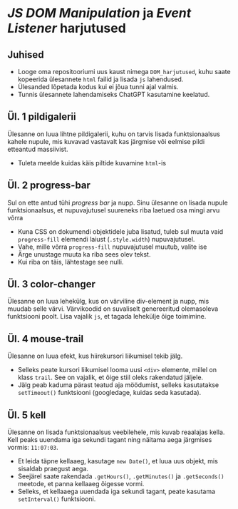# *JS DOM Manipulation* ja *Event Listener* harjutused
## Juhised
- Looge oma repositooriumi uus kaust nimega `DOM_harjutused`, kuhu saate kopeerida ülesannete `html` failid ja lisada `js` lahendused. 
- Ülesanded lõpetada kodus kui ei jõua tunni ajal valmis.
- Tunnis ülesannete lahendamiseks ChatGPT kasutamine keelatud.

## Ül. 1 pildigalerii
Ülesanne on luua lihtne pildigalerii, kuhu on tarvis lisada funktsionaalsus kahele nupule, mis kuvavad vastavalt kas järgmise või eelmise pildi etteantud massiivist.
- Tuleta meelde kuidas käis piltide kuvamine `html`-is

## Ül. 2 progress-bar
Sul on ette antud tühi *progress bar* ja nupp. Sinu ülesanne on lisada nupule funktsionaalsus, et nupuvajutusel suureneks riba laetued osa mingi arvu võrra
- Kuna CSS on dokumendi objektidele juba lisatud, tuleb sul muuta vaid `progress-fill` elemendi laiust (`.style.width`) nupuvajutusel.
- Vahe, mille võrra `progress-fill` nupuvajutusel muutub, valite ise
- Ärge unustage muuta ka riba sees olev tekst.
- Kui riba on täis, lähtestage see nulli.

## Ül. 3 color-changer
Ülesanne on luua lehekülg, kus on värviline div-element ja nupp, mis muudab selle värvi. Värvikoodid on suvaliselt genereeritud olemasoleva funktsiooni poolt. Lisa vajalik `js`, et tagada lehekülje õige toimimine.

## Ül. 4 mouse-trail
Ülesanne on luua efekt, kus hiirekursori liikumisel tekib jälg. 
- Selleks peate kursori liikumisel looma uusi `<div>` elemente, millel on klass `trail`. See on vajalik, et õige stiil oleks rakendatud jäljele. 
- Jälg peab kaduma pärast teatud aja möödumist, selleks kasutatakse `setTimeout()` funktsiooni (googledage, kuidas seda kasutada).

## Ül. 5 kell
Ülesanne on lisada funktsionaalsus veebilehele, mis kuvab reaalajas kella. Kell peaks uuendama iga sekundi tagant ning näitama aega järgmises vormis: `11:07:03`.
- Et leida täpne kellaaeg, kasutage `new Date()`, et luua uus objekt, mis sisaldab praegust aega.
- Seejärel saate rakendada `.getHours()`, `.getMinutes()` ja `.getSeconds()` meetode, et panna kellaaeg õigesse vormi.
- Selleks, et kellaaega uuendada iga sekundi tagant, peate kasutama `setInterval()` funktsiooni.
